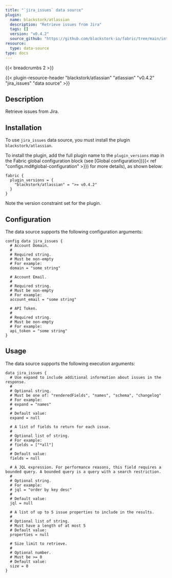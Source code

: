 ```yaml
---
title: "`jira_issues` data source"
plugin:
  name: blackstork/atlassian
  description: "Retrieve issues from Jira"
  tags: []
  version: "v0.4.2"
  source_github: "https://github.com/blackstork-io/fabric/tree/main/internal/atlassian/"
resource:
  type: data-source
type: docs
---
```


{{< breadcrumbs 2 >}}

{{< plugin-resource-header "blackstork/atlassian" "atlassian" "v0.4.2" "jira_issues" "data source" >}}

## Description
Retrieve issues from Jira.

## Installation

To use `jira_issues` data source, you must install the plugin `blackstork/atlassian`.

To install the plugin, add the full plugin name to the `plugin_versions` map in the Fabric global configuration block (see [Global configuration]({{< ref "configs.md#global-configuration" >}}) for more details), as shown below:

```hcl
fabric {
  plugin_versions = {
    "blackstork/atlassian" = ">= v0.4.2"
  }
}
```

Note the version constraint set for the plugin.

## Configuration

The data source supports the following configuration arguments:

```hcl
config data jira_issues {
  # Account Domain.
  #
  # Required string.
  # Must be non-empty
  # For example:
  domain = "some string"

  # Account Email.
  #
  # Required string.
  # Must be non-empty
  # For example:
  account_email = "some string"

  # API Token.
  #
  # Required string.
  # Must be non-empty
  # For example:
  api_token = "some string"
}
```

## Usage

The data source supports the following execution arguments:

```hcl
data jira_issues {
  # Use expand to include additional information about issues in the response.
  #
  # Optional string.
  # Must be one of: "renderedFields", "names", "schema", "changelog"
  # For example:
  # expand = "names"
  # 
  # Default value:
  expand = null

  # A list of fields to return for each issue.
  #
  # Optional list of string.
  # For example:
  # fields = ["*all"]
  # 
  # Default value:
  fields = null

  # A JQL expression. For performance reasons, this field requires a bounded query. A bounded query is a query with a search restriction.
  #
  # Optional string.
  # For example:
  # jql = "order by key desc"
  # 
  # Default value:
  jql = null

  # A list of up to 5 issue properties to include in the results.
  #
  # Optional list of string.
  # Must have a length of at most 5
  # Default value:
  properties = null

  # Size limit to retrieve.
  #
  # Optional number.
  # Must be >= 0
  # Default value:
  size = 0
}
```